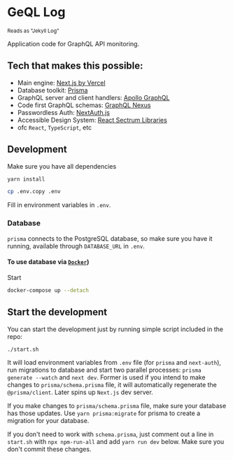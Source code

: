 # GeQL Log

<sub>Reads as "Jekyll Log"</sub>

Application code for GraphQL API monitoring.

## Tech that makes this possible:

- Main engine: [Next.js by Vercel](https://nextjs.org/)
- Database toolkit: [Prisma](https://www.prisma.io/)
- GraphQL server and client handlers: [Apollo GraphQL](https://www.apollographql.com/docs/)
- Code first GraphQL schemas: [GraphQL Nexus](https://nexusjs.org/)
- Passwordless Auth: [NextAuth.js](https://next-auth.js.org/)
- Accessible Design System: [React Sectrum Libraries](https://react-spectrum.adobe.com/index.html)
- ofc `React`, `TypeScript`, etc

## Development

Make sure you have all dependencies

```bash
yarn install
```

```bash
cp .env.copy .env
```

Fill in environment variables in `.env`.

### Database

`prisma` connects to the PostgreSQL database, so make sure you have it running, available through `DATABASE_URL` in `.env`.

#### To use database via [`Docker`](https://hub.docker.com/_/postgres))

Start

```bash
docker-compose up --detach
```

## Start the development

You can start the development just by running simple script included in the repo:

```bash
./start.sh
```

It will load environment variables from `.env` file (for `prisma` and `next-auth`), run migrations to database and start two parallel processes: `prisma generate --watch` and `next dev`. Former is used if you intend to make changes to `prisma/schema.prisma` file, it will automatically regenerate the `@prisma/client`. Later spins up `Next.js` dev server.

If you make changes to `prisma/schema.prisma` file, make sure your database has those updates. Use `yarn prisma:migrate` for prisma to create a migration for your database.

If you don't need to work with `schema.prisma`, just comment out a line in `start.sh` with `npx npm-run-all` and add `yarn run dev` below. Make sure you don't commit these changes.
